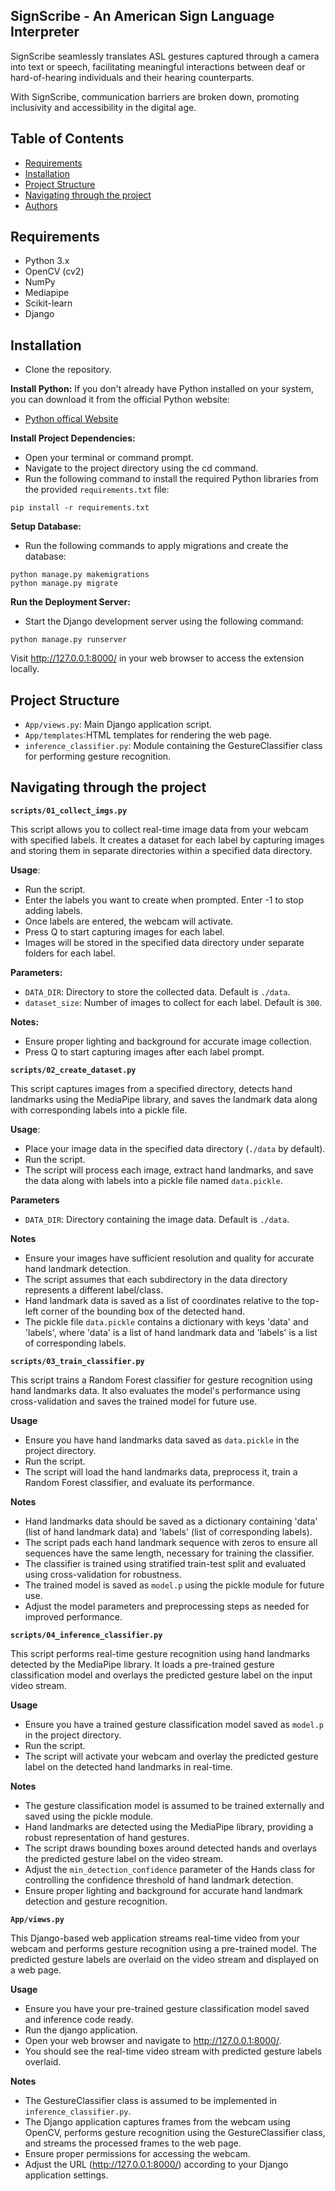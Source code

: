 
## SignScribe - An American Sign Language Interpreter

SignScribe seamlessly translates ASL gestures captured through a camera into text or speech, facilitating meaningful interactions between deaf or hard-of-hearing individuals and their hearing counterparts.

With SignScribe, communication barriers are broken down, promoting inclusivity and accessibility in the digital age.

## Table of Contents
- [Requirements](#requirements)
- [Installation](#installation)
- [Project Structure](#project-structure)
- [Navigating through the project](#navigating-through-the-project)
- [Authors](#authors)

## Requirements
- Python 3.x
- OpenCV (cv2)
- NumPy
- Mediapipe
- Scikit-learn
- Django
## Installation
- Clone the repository.

__Install Python:__
If you don't already have Python installed on your system, you can download it from the official Python website:
- [Python offical Website](https://www.python.org/downloads/)

__Install Project Dependencies:__
- Open your terminal or command prompt.
- Navigate to the project directory using the cd command.
- Run the following command to install the required Python libraries from the provided ```requirements.txt``` file:
```
pip install -r requirements.txt
```
__Setup Database:__
- Run the following commands to apply migrations and create the database:
```
python manage.py makemigrations
python manage.py migrate
```
__Run the Deployment Server:__

- Start the Django development server using the following command:
```
python manage.py runserver
```
Visit http://127.0.0.1:8000/ in your web browser to access the extension locally.
## Project Structure
- ```App/views.py```: Main Django application script.
- ```App/templates```:HTML templates for rendering the web page.
- ```inference_classifier.py```: Module containing the GestureClassifier class for performing gesture recognition.

## Navigating through the project

 __```scripts/01_collect_imgs.py```__

This script allows you to collect real-time image data from your webcam with specified labels. It creates a dataset for each label by capturing images and storing them in separate directories within a specified data directory.

 __Usage__:
- Run the script.
- Enter the labels you want to create when prompted. Enter -1 to stop adding labels.
- Once labels are entered, the webcam will activate.
- Press Q to start capturing images for each label.
- Images will be stored in the specified data directory under separate folders for each label.

__Parameters:__

- `DATA_DIR`: Directory to store the collected data. Default is `./data`.
- `dataset_size`: Number of images to collect for each label. Default is `300`.

__Notes:__

- Ensure proper lighting and background for accurate image collection.
- Press Q to start capturing images after each label prompt.

__```scripts/02_create_dataset.py```__

This script captures images from a specified directory, detects hand landmarks using the MediaPipe library, and saves the landmark data along with corresponding labels into a pickle file.

__Usage__:

- Place your image data in the specified data directory (```./data``` by default).
- Run the script.
- The script will process each image, extract hand landmarks, and save the data along with labels into a pickle file named `data.pickle`.

__Parameters__

- `DATA_DIR`: Directory containing the image data. Default is `./data`.

__Notes__

- Ensure your images have sufficient resolution and quality for accurate hand landmark detection.
- The script assumes that each subdirectory in the data directory represents a different label/class.
- Hand landmark data is saved as a list of coordinates relative to the top-left corner of the bounding box of the detected hand.
- The pickle file `data.pickle` contains a dictionary with keys 'data' and 'labels', where 'data' is a list of hand landmark data and 'labels' is a list of corresponding labels.

__```scripts/03_train_classifier.py```__

This script trains a Random Forest classifier for gesture recognition using hand landmarks data. It also evaluates the model's performance using cross-validation and saves the trained model for future use.

__Usage__

- Ensure you have hand landmarks data saved as `data.pickle` in the project directory.
- Run the script.
- The script will load the hand landmarks data, preprocess it, train a Random Forest classifier, and evaluate its performance.

 __Notes__

- Hand landmarks data should be saved as a dictionary containing 'data' (list of hand landmark data) and 'labels' (list of corresponding labels).
- The script pads each hand landmark sequence with zeros to ensure all sequences have the same length, necessary for training the classifier.
- The classifier is trained using stratified train-test split and evaluated using cross-validation for robustness.
- The trained model is saved as `model.p` using the pickle module for future use.
- Adjust the model parameters and preprocessing steps as needed for improved performance.

__```scripts/04_inference_classifier.py```__

This script performs real-time gesture recognition using hand landmarks detected by the MediaPipe library. It loads a pre-trained gesture classification model and overlays the predicted gesture label on the input video stream.

__Usage__

- Ensure you have a trained gesture classification model saved as `model.p` in the project directory.
- Run the script.
- The script will activate your webcam and overlay the predicted gesture label on the detected hand landmarks in real-time.

__Notes__

- The gesture classification model is assumed to be trained externally and saved using the pickle module.
- Hand landmarks are detected using the MediaPipe library, providing a robust representation of hand gestures.
- The script draws bounding boxes around detected hands and overlays the predicted gesture label on the video stream.
- Adjust the `min_detection_confidence` parameter of the Hands class for controlling the confidence threshold of hand landmark detection.
- Ensure proper lighting and background for accurate hand landmark detection and gesture recognition.

__```App/views.py```__

This Django-based web application streams real-time video from your webcam and performs gesture recognition using a pre-trained model. The predicted gesture labels are overlaid on the video stream and displayed on a web page.

__Usage__

- Ensure you have your pre-trained gesture classification model saved and inference code ready.
- Run the django application.
- Open your web browser and navigate to http://127.0.0.1:8000/.
- You should see the real-time video stream with predicted gesture labels overlaid.

__Notes__

- The GestureClassifier class is assumed to be implemented in `inference_classifier.py`.
- The Django application captures frames from the webcam using OpenCV, performs gesture recognition using the GestureClassifier class, and streams the processed frames to the web page.
- Ensure proper permissions for accessing the webcam.
- Adjust the URL (http://127.0.0.1:8000/) according to your Django application settings.

